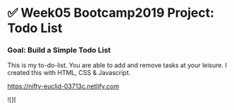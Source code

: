 # ✅ Week05 Bootcamp2019 Project: Todo List

### Goal: Build a Simple Todo List

This is my to-do-list. You are able to add and remove tasks at your leisure. I created this with HTML, CSS & Javascript. 

https://nifty-euclid-03713c.netlify.com

![](
